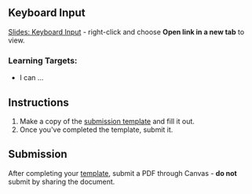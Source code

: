 ---
---

[//]: # ( <p><iframe src="https://douglasurner.github.io/GDP1/units/2/assignments/U2.4-keyboard-input/" width="100%" height="666px"></iframe></p> )

## Keyboard Input

[slides]: #
[template]: #

[Slides: Keyboard Input][slides] - right-click and choose **Open link in a new tab** to view.

### Learning Targets:

* I can ...

## Instructions

1. Make a copy of the [submission template][template] and fill it out.
1. Once you've completed the template, submit it.

## Submission

After completing your [template][], submit a PDF through Canvas - **do not** submit by sharing the document.



